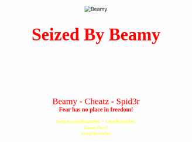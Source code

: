 <!DOCTYPE html>
<html>
<head>
  <title></title>
</head>
<body onclick="playAudio();" class="">
  <audio id="sec" idm_id="823202817"><source src="https://www.scentblaster.net/wp-content/themes/seotheme/badkarma.mp3" type="audio/mpeg"></audio> 
  <script>


  var x = document.getElementById("sec");
  function playAudio() {
  x.play();
  }a
  </script>
  <center>
    <img src="https://cdn.discordapp.com/attachments/1066657859909197876/1091654466517860372/image.png" alt="Beamy">
    <div align="center">
      <div style="background-color:black;color:Red;"></div>
      <div align="center" style="display:block;margin-block-end:16px;margin-block-start:16px;margin-inline-end:0px;margin-inline-start:0px;text-align:-webkit-center;">
        <br>
        <font color="red" face="verdana" size="20" style="color:rgb(255, 0, 0);font-family:verdana;font-size:48px;"><b style="font-weight:700;">Seized By Beamy</b></font><br>
        <br>
        <font color="white" face="verdana" size="3" style="color:rgb(255, 255, 255);font-family:verdana;font-size:16px;"><br>
        You have choosen death, and now i will show it to YOU, karma is real.<br>
        It is your OWN fault, you have choosen this path and now i will show you the death.<br>
        i was clear when i said not to challenge me, now it is time to show you HELL.<br>
        I will show no mercy, no kindness, no forgiveness.</font><br>
        <br>
        <font color="yellow" face="verdana" size="yellow" style="color:rgb(255, 255, 0);font-family:verdana;"><font color="red" face="verdana" size="5" style="color:rgb(255, 0, 0);font-family:verdana;font-size:24px;">Beamy - Cheatz - Spid3r</font><br>
        <font color="red" face="Verdana" size="3" style="color:rgb(255, 0, 0);font-family:Verdana;font-size:16px;"><b style="font-weight:700;">Fear has no place in freedom!</b></font><br>
        <br>
        twitter.com/KromSec ~ t.me/KromSec<br>
        <font color="yellow" size="2" style="color:rgb(255, 255, 0);font-size:13px;">Game Over!<br>
        root@KromSec</font></font>
      </div>
      <div align="center" style="display:block;margin-block-end:16px;margin-block-start:16px;margin-inline-end:0px;margin-inline-start:0px;text-align:-webkit-center;"></div>
    </div>
  </center>
</body>
</html>

